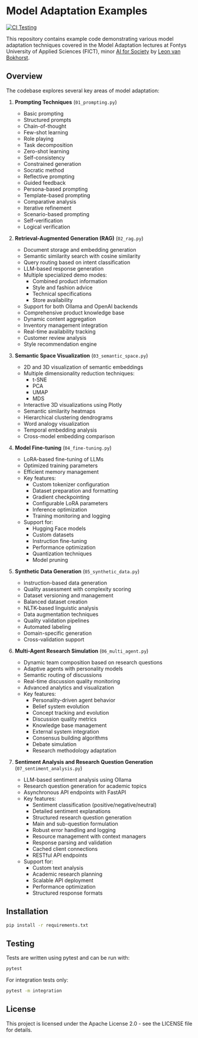 # Model Adaptation Examples

[![CI Testing](https://github.com/leonvanbokhorst/model-adaptation/actions/workflows/ci.yml/badge.svg)](https://github.com/leonvanbokhorst/model-adaptation/actions/workflows/ci.yml)

This repository contains example code demonstrating various model adaptation techniques covered in the Model Adaptation lectures at Fontys University of Applied Sciences (FICT), minor [AI for Society](https://www.fontys.nl/en/Study-at-Fontys/Exchange-programmes/Artificial-Intelligence-For-Society.htm) by [Leon van Bokhorst](https://github.com/leonvanbokhorst).

## Overview

The codebase explores several key areas of model adaptation:

1. **Prompting Techniques** (`01_prompting.py`)
   - Basic prompting
   - Structured prompts
   - Chain-of-thought
   - Few-shot learning
   - Role playing
   - Task decomposition
   - Zero-shot learning
   - Self-consistency
   - Constrained generation
   - Socratic method
   - Reflective prompting
   - Guided feedback
   - Persona-based prompting
   - Template-based prompting
   - Comparative analysis
   - Iterative refinement
   - Scenario-based prompting
   - Self-verification
   - Logical verification

2. **Retrieval-Augmented Generation (RAG)** (`02_rag.py`)
   - Document storage and embedding generation
   - Semantic similarity search with cosine similarity
   - Query routing based on intent classification
   - LLM-based response generation
   - Multiple specialized demo modes:
     - Combined product information
     - Style and fashion advice
     - Technical specifications
     - Store availability
   - Support for both Ollama and OpenAI backends
   - Comprehensive product knowledge base
   - Dynamic content aggregation
   - Inventory management integration
   - Real-time availability tracking
   - Customer review analysis
   - Style recommendation engine

3. **Semantic Space Visualization** (`03_semantic_space.py`)
   - 2D and 3D visualization of semantic embeddings
   - Multiple dimensionality reduction techniques:
     - t-SNE
     - PCA
     - UMAP
     - MDS
   - Interactive 3D visualizations using Plotly
   - Semantic similarity heatmaps
   - Hierarchical clustering dendrograms
   - Word analogy visualization
   - Temporal embedding analysis
   - Cross-model embedding comparison

4. **Model Fine-tuning** (`04_fine-tuning.py`)
   - LoRA-based fine-tuning of LLMs
   - Optimized training parameters
   - Efficient memory management
   - Key features:
     - Custom tokenizer configuration
     - Dataset preparation and formatting
     - Gradient checkpointing
     - Configurable LoRA parameters
     - Inference optimization
     - Training monitoring and logging
   - Support for:
     - Hugging Face models
     - Custom datasets
     - Instruction fine-tuning
     - Performance optimization
     - Quantization techniques
     - Model pruning

5. **Synthetic Data Generation** (`05_synthetic_data.py`)
   - Instruction-based data generation
   - Quality assessment with complexity scoring
   - Dataset versioning and management
   - Balanced dataset creation
   - NLTK-based linguistic analysis
   - Data augmentation techniques
   - Quality validation pipelines
   - Automated labeling
   - Domain-specific generation
   - Cross-validation support

6. **Multi-Agent Research Simulation** (`06_multi_agent.py`)
   - Dynamic team composition based on research questions
   - Adaptive agents with personality models
   - Semantic routing of discussions
   - Real-time discussion quality monitoring
   - Advanced analytics and visualization
   - Key features:
     - Personality-driven agent behavior
     - Belief system evolution
     - Concept tracking and evolution
     - Discussion quality metrics
     - Knowledge base management
     - External system integration
     - Consensus building algorithms
     - Debate simulation
     - Research methodology adaptation
  
7. **Sentiment Analysis and Research Question Generation** (`07_sentiment_analysis.py`)
   - LLM-based sentiment analysis using Ollama
   - Research question generation for academic topics
   - Asynchronous API endpoints with FastAPI
   - Key features:
     - Sentiment classification (positive/negative/neutral)
     - Detailed sentiment explanations
     - Structured research question generation
     - Main and sub-question formulation
     - Robust error handling and logging
     - Resource management with context managers
     - Response parsing and validation
     - Cached client connections
     - RESTful API endpoints
   - Support for:
     - Custom text analysis
     - Academic research planning
     - Scalable API deployment
     - Performance optimization
     - Structured response formats

## Installation

```bash
pip install -r requirements.txt
```

## Testing

Tests are written using pytest and can be run with:

```bash
pytest
```

For integration tests only:

```bash
pytest -m integration
```

## License

This project is licensed under the Apache License 2.0 - see the LICENSE file for details.
